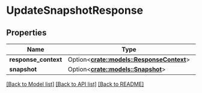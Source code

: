 # UpdateSnapshotResponse

## Properties

Name | Type | Description | Notes
------------ | ------------- | ------------- | -------------
**response_context** | Option<[**crate::models::ResponseContext**](ResponseContext.md)> |  | [optional]
**snapshot** | Option<[**crate::models::Snapshot**](Snapshot.md)> |  | [optional]

[[Back to Model list]](../README.md#documentation-for-models) [[Back to API list]](../README.md#documentation-for-api-endpoints) [[Back to README]](../README.md)



